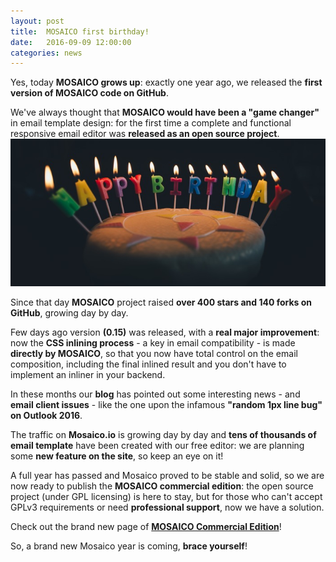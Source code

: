 ```yaml
---
layout: post
title:  MOSAICO first birthday!
date:   2016-09-09 12:00:00
categories: news
---
```


Yes, today **MOSAICO grows up**: exactly one year ago, we released the **first version of MOSAICO code on GitHub**.

We've always thought that **MOSAICO would have been a "game changer"** in email template design: for the first time a complete and functional responsive email editor was **released as an open source project**.
![Happy Birthday](/assets/images/happybirthday.jpg)

Since that day **MOSAICO** project raised **over 400 stars and 140 forks on GitHub**, growing day by day.
<!--more-->
Few days ago version **(0.15)** was released, with a **real major improvement**: now the **CSS inlining process** - a key in email compatibility - is made **directly by MOSAICO**, so that you now have total control on the email composition, including the final inlined result and you don't have to implement an inliner in your backend.

In these months our **blog** has pointed out some interesting news - and **email client issues** - like the one upon the infamous **"random 1px line bug" on Outlook 2016**.

The traffic on **Mosaico.io** is growing day by day and **tens of thousands of email template** have been created with our free editor: we are planning some **new feature on the site**, so keep an eye on it!

A full year has passed and Mosaico proved to be stable and solid, so we are now ready to publish the **MOSAICO commercial edition**: the open source project (under GPL licensing) is here to stay, but for those who can't accept GPLv3 requirements or need **professional support**, now we have a solution.

Check out the brand new page of **[MOSAICO Commercial Edition](http://mosaico.io/commercial/)**!

So, a brand new Mosaico year is coming, **brace yourself**!
